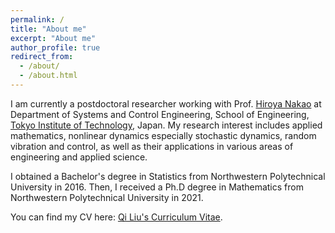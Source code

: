 ```yaml
---
permalink: /
title: "About me"
excerpt: "About me"
author_profile: true
redirect_from: 
  - /about/
  - /about.html
---
```


I am currently a postdoctoral researcher working with Prof. [Hiroya Nakao](http://www.k.mei.titech.ac.jp/members_personal/nakao/index-e.html) at Department of Systems and Control Engineering, School of Engineering, [Tokyo Institute of Technology](https://www.titech.ac.jp/), Japan. My research interest includes applied mathematics, nonlinear dynamics especially stochastic dynamics, random vibration and control, as well as their applications in various areas of engineering and applied science.

I obtained a Bachelor's degree in Statistics from Northwestern Polytechnical University in 2016. Then, I received a Ph.D degree in Mathematics from Northwestern Polytechnical University in 2021.

You can find my CV here: [Qi Liu's Curriculum Vitae](../assets/Curriculum_Vitae.pdf).
